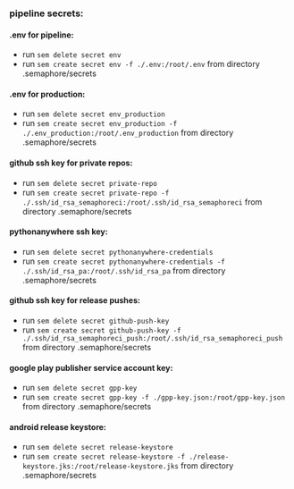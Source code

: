 ### pipeline secrets:
#### .env for pipeline:
- run `sem delete secret env`
- run `sem create secret env -f ./.env:/root/.env` from directory .semaphore/secrets

#### .env for production:
- run `sem delete secret env_production`
- run `sem create secret env_production -f ./.env_production:/root/.env_production` from directory .semaphore/secrets

#### github ssh key for private repos:
- run `sem delete secret private-repo`
- run `sem create secret private-repo -f ./.ssh/id_rsa_semaphoreci:/root/.ssh/id_rsa_semaphoreci` from directory .semaphore/secrets

#### pythonanywhere ssh key:
- run `sem delete secret pythonanywhere-credentials`
- run `sem create secret pythonanywhere-credentials -f ./.ssh/id_rsa_pa:/root/.ssh/id_rsa_pa` from directory .semaphore/secrets

#### github ssh key for release pushes:
- run `sem delete secret github-push-key`
- run `sem create secret github-push-key -f ./.ssh/id_rsa_semaphoreci_push:/root/.ssh/id_rsa_semaphoreci_push` from directory .semaphore/secrets

#### google play publisher service account key:
- run `sem delete secret gpp-key`
- run `sem create secret gpp-key -f ./gpp-key.json:/root/gpp-key.json` from directory .semaphore/secrets

#### android release keystore:
- run `sem delete secret release-keystore`
- run `sem create secret release-keystore -f ./release-keystore.jks:/root/release-keystore.jks` from directory .semaphore/secrets
